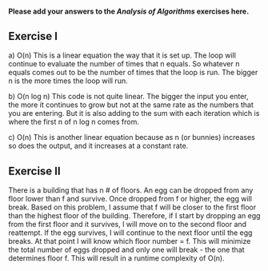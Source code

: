#### Please add your answers to the **_Analysis of Algorithms_** exercises here.

## Exercise I

a) O(n)
This is a linear equation the way that it is set up. The loop will continue to evaluate the number of times that n equals. So whatever n equals comes out to be the number of times that the loop is run. The bigger n is the more times the loop will run.

b) O(n log n)
This code is not quite linear. The bigger the input you enter, the more it continues to grow but not at the same rate as the numbers that you are entering. But it is also adding to the sum with each iteration which is where the first n of n log n comes from.

c) O(n)
This is another linear equation because as n (or bunnies) increases so does the output, and it increases at a constant rate.

## Exercise II

There is a building that has n # of floors. An egg can be dropped from any floor lower than f and survive. Once dropped from f or higher, the egg will break. Based on this problem, I assume that f will be closer to the first floor than the highest floor of the building. Therefore, if I start by dropping an egg from the first floor and it survives, I will move on to the second floor and reattempt. If the egg survives, I will continue to the next floor until the egg breaks. At that point I will know which floor number = f. This will minimize the total number of eggs dropped and only one will break - the one that determines floor f. This will result in a runtime complexity of O(n).
